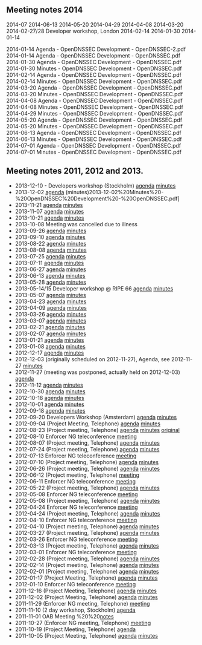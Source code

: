 ## Meeting notes 2014

2014-07
2014-06-13
2014-05-20
2014-04-29
2014-04-08
2014-03-20
2014-02-27/28 Developer workshop, London
2014-02-14
2014-01-30
2014-01-14

2014-01-14 Agenda - OpenDNSSEC Development - OpenDNSSEC-2.pdf
2014-01-14 Agenda - OpenDNSSEC Development - OpenDNSSEC.pdf
2014-01-30 Agenda - OpenDNSSEC Development - OpenDNSSEC.pdf
2014-01-30 Minutes - OpenDNSSEC Development - OpenDNSSEC.pdf
2014-02-14 Agenda - OpenDNSSEC Development - OpenDNSSEC.pdf
2014-02-14 Minutes - OpenDNSSEC Development - OpenDNSSEC.pdf
2014-03-20 Agenda - OpenDNSSEC Development - OpenDNSSEC.pdf
2014-03-20 Minutes - OpenDNSSEC Development - OpenDNSSEC.pdf
2014-04-08 Agenda - OpenDNSSEC Development - OpenDNSSEC.pdf
2014-04-08 Minutes - OpenDNSSEC Development - OpenDNSSEC.pdf
2014-04-29 Minutes - OpenDNSSEC Development - OpenDNSSEC.pdf
2014-05-20 Agenda - OpenDNSSEC Development - OpenDNSSEC.pdf
2014-05-20 Minutes - OpenDNSSEC Development - OpenDNSSEC.pdf
2014-06-13 Agenda - OpenDNSSEC Development - OpenDNSSEC.pdf
2014-06-13 Minutes - OpenDNSSEC Development - OpenDNSSEC.pdf
2014-07-01 Agenda - OpenDNSSEC Development - OpenDNSSEC.pdf
2014-07-01 Minutes - OpenDNSSEC Development - OpenDNSSEC.pdf


## Meeting notes 2011, 2012 and 2013.

- 2013-12-10 - Developers workshop (Stockholm) 
  [agenda](meetings/Developer%20Workshop%20-%20Stockholm%20Dec%202013%20-%20OpenDNSSEC%20Development%20-%20OpenDNSSEC.pdf)
  [minutes](meetings/Developer%20Workshop%20-%20Stockholm%20Dec%202013%20-%20Minutes%20-%20OpenDNSSEC%20Development%20-%20OpenDNSSEC.pdf)
- 2013-12-02
  [agenda](meetings/2013-12-02%20Agenda%20-%20OpenDNSSEC%20Development%20-%20OpenDNSSEC.pdf)
  (minutes)2013-12-02%20Minutes%20-%20OpenDNSSEC%20Development%20-%20OpenDNSSEC.pdf]
- 2013-11-21
  [agenda](meetings/2013-11-21%20Agenda%20-%20OpenDNSSEC%20Development%20-%20OpenDNSSEC.pdf)
  [minutes](meetings/2013-11-21%20Minutes%20-%20OpenDNSSEC%20Development%20-%20OpenDNSSEC.pdf)
- 2013-11-07
  [agenda](meetings/2013-11-07%20Agenda%20-%20OpenDNSSEC%20Development%20-%20OpenDNSSEC.pdf)
  [minutes](meetings/2013-11-07%20Minutes%20-%20OpenDNSSEC%20Development%20-%20OpenDNSSEC.pdf)
- 2013-10-21
  [agenda](meetings/2013-10-22%20Agenda%20-%20OpenDNSSEC%20Development%20-%20OpenDNSSEC.pdf)
  [minutes](meetings/2013-10-22%20Minutes%20-%20OpenDNSSEC%20Development%20-%20OpenDNSSEC.pdf)
- 2013-10-08 Meeting was cancelled due to illness
- 2013-09-26
  [agenda](meetings/2013-09-26%20Agenda%20-%20OpenDNSSEC%20Development%20-%20OpenDNSSEC.pdf)
  [minutes](meetings/2013-09-26%20Minutes%20-%20OpenDNSSEC%20Development%20-%20OpenDNSSEC.pdf)
- 2013-09-10
  [agenda](meetings/2013-09-10%20Agenda%20-%20OpenDNSSEC%20Development%20-%20OpenDNSSEC.pdf)
  [minutes](meetings/2013-09-10%20Minutes%20-%20OpenDNSSEC%20Development%20-%20OpenDNSSEC.pdf)
- 2013-08-22
  [agenda](meetings/2013-08-22%20Agenda%20-%20OpenDNSSEC%20Development%20-%20OpenDNSSEC.pdf)
  [minutes](meetings/2013-08-22%20Minutes%20-%20OpenDNSSEC%20Development%20-%20OpenDNSSEC.pdf)
- 2013-08-08
  [agenda](meetings/2013-08-08%20Agenda%20-%20OpenDNSSEC%20Development%20-%20OpenDNSSEC.pdf)
  [minutes](meetings/2013-08-08%20Minutes%20-%20OpenDNSSEC%20Development%20-%20OpenDNSSEC.pdf)
- 2013-07-25
  [agenda](meetings/2013-07-25%20Agenda%20-%20OpenDNSSEC%20Development%20-%20OpenDNSSEC.pdf)
  [minutes](meetings/2013-07-25%20Minutes%20-%20OpenDNSSEC%20Development%20-%20OpenDNSSEC.pdf)
- 2013-07-11
  [agenda](meetings/2013-07-11%20Agenda%20-%20OpenDNSSEC%20Development%20-%20OpenDNSSEC.pdf)
  [minutes](meetings/2013-07-11%20Minutes%20-%20OpenDNSSEC%20Development%20-%20OpenDNSSEC.pdf)
- 2013-06-27
  [agenda](meetings/2013-06-27%20Agenda%20-%20OpenDNSSEC%20Development%20-%20OpenDNSSEC.pdf)
  [minutes](meetings/2013-06-27%20Minutes%20-%20OpenDNSSEC%20Development%20-%20OpenDNSSEC.pdf)
- 2013-06-13
  [agenda](meetings/2013-06-13%20Agenda%20-%20OpenDNSSEC%20Development%20-%20OpenDNSSEC.pdf)
  [minutes](meetings/2013-06-13%20Minutes%20-%20OpenDNSSEC%20Development%20-%20OpenDNSSEC.pdf)
- 2013-05-28
  [agenda](meetings/2013-05-28%20Agenda%20-%20OpenDNSSEC%20Development%20-%20OpenDNSSEC.pdf)
  [minutes](meetings/2013-05-28%20Minutes%20-%20OpenDNSSEC%20Development%20-%20OpenDNSSEC.pdf)
- 2013-05-14/15 Developer workshop @ RIPE 66
  [agenda](meetings/Developer%20workshop%20-%20RIPE%2066%20-%20OpenDNSSEC%20Development%20-%20OpenDNSSEC.pdf)
  [minutes](meetings/Developer%20workshop%20-%20RIPE%2066%20-%20Minutes%20-%20OpenDNSSEC%20Development%20-%20OpenDNSSEC.pdf)
- 2013-05-07
  [agenda](meetings/2013-05-07%20Agenda%20-%20OpenDNSSEC%20Development%20-%20OpenDNSSEC.pdf)
  [minutes](meetings/2013-05-07%20Minutes%20-%20OpenDNSSEC%20Development%20-%20OpenDNSSEC.pdf)
- 2013-04-23
  [agenda](meetings/2013-04-23%20Agenda%20-%20OpenDNSSEC%20Development%20-%20OpenDNSSEC.pdf)
  [minutes](meetings/2013-04-23%20Minutes%20-%20OpenDNSSEC%20Development%20-%20OpenDNSSEC.pdf)
- 2013-04-09
  [agenda](meetings/2013-04-09%20Agenda%20-%20OpenDNSSEC%20Development%20-%20OpenDNSSEC.pdf)
  [minutes](meetings/2013-04-09%20Minutes%20-%20OpenDNSSEC%20Development%20-%20OpenDNSSEC.pdf)
- 2013-03-26
  [agenda](meetings/2013-03-26%20Agenda%20-%20OpenDNSSEC%20Development%20-%20OpenDNSSEC.pdf)
  [minutes](meetings/2013-03-26%20Minutes%20-%20OpenDNSSEC%20Development%20-%20OpenDNSSEC.pdf)
- 2013-03-07
  [agenda](meetings/2013-03-07%20Agenda%20-%20OpenDNSSEC%20Development%20-%20OpenDNSSEC.pdf)
  [minutes](meetings/2013-03-07%20Minutes%20-%20OpenDNSSEC%20Development%20-%20OpenDNSSEC.pdf)
- 2013-02-21
  [agenda](meetings/2013-02-21%20Agenda%20-%20OpenDNSSEC%20Development%20-%20OpenDNSSEC.pdf)
  [minutes](meetings/2013-02-21%20Minutes%20-%20OpenDNSSEC%20Development%20-%20OpenDNSSEC.pdf)
- 2013-02-07
  [agenda](meetings/2013-02-07%20Agenda%20-%20OpenDNSSEC%20Development%20-%20OpenDNSSEC.pdf)
  [minutes](meetings/2013-02-07%20Minutes%20-%20OpenDNSSEC%20Development%20-%20OpenDNSSEC.pdf)
- 2013-01-21
  [agenda](meetings/2013-01-21%20Agenda%20-%20OpenDNSSEC%20Development%20-%20OpenDNSSEC.pdf)
  [minutes](meetings/2013-01-21%20Minutes%20-%20OpenDNSSEC%20Development%20-%20OpenDNSSEC.pdf)
- 2013-01-08
  [agenda](meetings/2013-01-08%20Agenda%20-%20OpenDNSSEC%20Development%20-%20OpenDNSSEC.pdf)
  [minutes](meetings/2013-01-08%20Minutes%20-%20OpenDNSSEC%20Development%20-%20OpenDNSSEC.pdf)
- 2012-12-17
  [agenda](meetings/2012-12-17%20Agenda%20-%20OpenDNSSEC%20Development%20-%20OpenDNSSEC.pdf)
  [minutes](meetings/2012-12-17%20Minutes%20-%20OpenDNSSEC%20Development%20-%20OpenDNSSEC.pdf)
- 2012-12-03 (originally scheduled on 2012-11-27), Agenda, see 2012-11-27
  [minutes](meetings/2012-12-03%20Minutes%20-%20OpenDNSSEC%20Development%20-%20OpenDNSSEC.pdf)
- 2012-11-27 (meeting was postponed, actually held on 2012-12-03)
  [agenda](meetings/2012-11-27%20agenda%20-%20OpenDNSSEC%20Development%20-%20OpenDNSSEC.pdf)
- 2012-11-12
  [agenda](meetings/2012-11-12%20agenda%20-%20OpenDNSSEC%20Development%20-%20OpenDNSSEC.pdf)
  [minutes](meetings/2012-11-12%20Minutes%20-%20OpenDNSSEC%20Development%20-%20OpenDNSSEC.pdf)
- 2012-10-30
  [agenda](meetings/2012-10-30%20agenda%20-%20OpenDNSSEC%20Development%20-%20OpenDNSSEC.pdf)
  [minutes](meetings/2012-10-30%20Minutes%20-%20OpenDNSSEC%20Development%20-%20OpenDNSSEC.pdf)
- 2012-10-18
  [agenda](meetings/2012-10-18%20agenda%20-%20OpenDNSSEC%20Development%20-%20OpenDNSSEC.pdf)
  [minutes](meetings/2012-10-18%20Minutes%20-%20OpenDNSSEC%20Development%20-%20OpenDNSSEC.pdf)
- 2012-10-01
  [agenda](meetings/2012-10-01%20agenda%20-%20OpenDNSSEC%20Development%20-%20OpenDNSSEC.pdf)
  [minutes](meetings/2012-10-01%20Minutes%20-%20OpenDNSSEC%20Development%20-%20OpenDNSSEC.pdf)
- 2012-09-18
  [agenda](meetings/2012-09-18%20Agenda%20-%20OpenDNSSEC%20Development%20-%20OpenDNSSEC.pdf)
  [minutes](meetings/2012-09-18%20Minutes%20-%20OpenDNSSEC%20Development%20-%20OpenDNSSEC.pdf)
- 2012-09-20 Developers Workshop (Amsterdam)
  [agenda](meetings/Developer%20workshop%20Sept%202012%20-%20OpenDNSSEC%20Development%20-%20OpenDNSSEC.pdf)
  [minutes](meetings/Developer%20workshop%20Sept%202012%20-%20Notes%20-%20OpenDNSSEC%20Development%20-%20OpenDNSSEC.pdf)
- 2012-09-04 (Project Meeting, Telephone)
  [agenda](meetings/2012-09-04%20Agenda%20-%20OpenDNSSEC%20Development%20-%20OpenDNSSEC.pdf)
  [minutes](meetings/2012-09-04%20Minutes%20-%20OpenDNSSEC%20Development%20-%20OpenDNSSEC.pdf)
- 2012-08-23 (Project meeting, Telephone)
  [agenda](meetings/2012-08-23%20Agenda%20-%20OpenDNSSEC%20Development%20-%20OpenDNSSEC.pdf)
  [minutes](meetings/2012-08-23%20Minutes%20-%20OpenDNSSEC%20Development%20-%20OpenDNSSEC.pdf)
  [original](meetings/2012-08-23%20Agenda%20Original%20-%20OpenDNSSEC%20Development%20-%20OpenDNSSEC.pdf)
- 2012-08-10 Enforcer NG teleconference
  [meeting](meetings/2012-08-10%20Enforcer%20NG%20teleconf%20-%20OpenDNSSEC%20Development%20-%20OpenDNSSEC.pdf)
- 2012-08-07 (Project meeting, Telephone)
  [agenda](meetings/2012-08-07%20Meeting%20-%20OpenDNSSEC%20Development%20-%20OpenDNSSEC.pdf)
  [minutes](meetings/2012-08-07%20Minutes%20-%20OpenDNSSEC%20Development%20-%20OpenDNSSEC.pdf)
- 2012-07-24 (Project meeting, Telephone)
  [agenda](meetings/2012-07-24%20Meeting%20-%20OpenDNSSEC%20Development%20-%20OpenDNSSEC.pdf)
  [minutes](meetings/2012-07-24%20Minutes%20-%20OpenDNSSEC%2-0Development%20-%20OpenDNSSEC.pdf)
- 2012-07-13 Enforcer NG teleconference
  [meeting](meetings/2012-07-13%20-%20Enforcer%20NG%20telecon%20-%20OpenDNSSEC%20Development%20-%20OpenDNSSEC.pdf)
- 2012-07-10 (Project meeting, Telephone)
  [agenda](meetings/2012-07-10%20Meeting%20-%20OpenDNSSEC%20Development%20-%20OpenDNSSEC.pdf)
  [minutes](meetings/2012-07-10%20Minutes%20-%20OpenDNSSEC%20Development%20-%20OpenDNSSEC.pdf)
- 2012-06-26 (Project meeting, Telephone)
  [agenda](meetings/2012-06-26%20Meeting%20-%20OpenDNSSEC%20Development%20-%20OpenDNSSEC.pdf)
  [minutes](meetings/2012-06-26%20Minutes%20-%20OpenDNSSEC%20Development%20-%20OpenDNSSEC.pdf)
- 2012-06-12 (Project meeting, Telephone)
  [meeting](meetings/2012-06-12%20Meeting%20-%20OpenDNSSEC%20Development%20-%20OpenDNSSEC.pdf)
- 2012-06-11 Enforcer NG teleconference
  [meeting](meetings/2012-06-11%20-%20Enforcer%20NG%20telecon%20-%20OpenDNSSEC%20Development%20-%20OpenDNSSEC.pdf)
- 2012-05-22 (Project meeting, Telephone)
  [agenda](meetings/2012-05-22%20Agenda%20-%20OpenDNSSEC%20Development%20-%20OpenDNSSEC.pdf)
  [minutes](meetings/2012-05-22%20Minutes%20-%20OpenDNSSEC%20Development%20-%20OpenDNSSEC.pdf)
- 2012-05-08 Enforcer NG teleconference
  [meeting](meetings/2012-05-08%20-%20Enforcer%20NG%20teleconference%20-%20OpenDNSSEC%20Development%20-%20OpenDNSSEC.pdf)
- 2012-05-08 (Project meeting, Telephone)
  [agenda](meetings/2012-05-08%20Agenda%20-%20OpenDNSSEC%20Development%20-%20OpenDNSSEC.pdf)
  [minutes](meetings/2012-05-08%20Minutes%20-%20OpenDNSSEC%20Development%20-%20OpenDNSSEC.pdf)
- 2012-04-24 Enforcer NG teleconference
  [meeting](meetings/2012-04-24%20Enforcer%20NG%20teleconference%20-%20OpenDNSSEC%20Development%20-%20OpenDNSSEC.pdf)
- 2012-04-24 (Project meeting, Telephone)
  [agenda](meetings/2012-04-24%20Agenda%20-%20OpenDNSSEC%20Development%20-%20OpenDNSSEC.pdf)
  [minutes](meetings/2012-04-24%20Minutes%20-%20OpenDNSSEC%20Development%20-%20OpenDNSSEC.pdf)
- 2012-04-10 Enforcer NG teleconference
  [meeting](meetings/2012-04-10%20-%20Enforcer%20NG%20telecon%20-%20OpenDNSSEC%20Development%20-%20OpenDNSSEC.pdf)
- 2012-04-10 (Project meeting, Telephone)
  [agenda](meetings/2012-04-10%20Agenda%20-%20OpenDNSSEC%20Development%20-%20OpenDNSSEC.pdf)
  [minutes](meetings/2012-04-10%20Minutes%20-%20OpenDNSSEC%20Development%20-%20OpenDNSSEC.pdf)
- 2012-03-27 (Project meeting, Telephone)
  [agenda](meetings/2012-03-27%20Agenda%20-%20OpenDNSSEC%20Development%20-%20OpenDNSSEC.pdf)
  [minutes](meetings/2012-03-27%20Minutes%20-%20OpenDNSSEC%20Development%20-%20OpenDNSSEC.pdf)
- 2012-03-26  Enforcer NG teleconference
  [meeting](meetings/2012-03-26%20-%20Enforcer%20NG%20telecon%20-%20OpenDNSSEC%20Development%20-%20OpenDNSSEC.pdf)
- 2012-03-13 (Project meeting, Telephone)
  [agenda](meetings/2012-03-13%20Agenda%20-%20OpenDNSSEC%20Development%20-%20OpenDNSSEC.pdf)
  [minutes](meetings/2012-03-13%20Minutes%20-%20OpenDNSSEC%20Development%20-%20OpenDNSSEC.pdf)
- 2012-03-01 Enforcer NG teleconference
  [meeting](meetings/2012-03-01%20-%20Enforcer%20NG%20telecon%20-%20OpenDNSSEC%20Development%20-%20OpenDNSSEC.pdf)
- 2012-02-28 (Project meeting, Telephone)
  [agenda](meetings/2012-02-28%20Agenda%20-%20OpenDNSSEC%20Development%20-%20OpenDNSSEC.pdf)
  [minutes](meetings/2012-02-28%20Minutes%20-%20OpenDNSSEC%20Development%20-%20OpenDNSSEC.pdf)
- 2012-02-14 (Project meeting, Telephone)
  [agenda](meetings/2012-02-14%20Agenda%20-%20OpenDNSSEC%20Development%20-%20OpenDNSSEC.pdf)
  [minutes](meetings/2012-02-14%20Minutes%20-%20OpenDNSSEC%20Development%20-%20OpenDNSSEC.pdf)
- 2012-02-01 (Project meeting, Telephone)
  [agenda](meetings/2012-02-01%20Agenda%20-%20OpenDNSSEC%20Development%20-%20OpenDNSSEC.pdf)
  [minutes](meetings/2012-02-01%20Minutes%20-%20OpenDNSSEC%20Development%20-%20OpenDNSSEC.pdf)
- 2012-01-17 (Project Meeting, Telephone)
  [agenda](meetings/2012-01-17%20Agenda%20-%20OpenDNSSEC%20Development%20-%20OpenDNSSEC.pdf)
  [minutes](meetings/2012-01-17%20Minutes%20-%20OpenDNSSEC%20Development%20-%20OpenDNSSEC.pdf)
- 2012-01-10 Enforcer NG teleconference
  [meeting](meetings/2012-01-10%20-%20Enforcer%20NG%20telecon%20-%20OpenDNSSEC%20Development%20-%20OpenDNSSEC.pdf)
- 2011-12-16 (Project Meeting, Telephone)
  [agenda](meetings/2011-12-16%20Agenda%20-%20OpenDNSSEC%20Development%20-%20OpenDNSSEC.pdf)
  [minutes](meetings/2011-12-16%20Minutes%20-%20OpenDNSSEC%20Development%20-%20OpenDNSSEC.pdf)
- 2011-12-02 (Project Meeting, Telephone)
  [agenda](meetings/2011-12-02%20Agenda%20-%20OpenDNSSEC%20Development%20-%20OpenDNSSEC.pdf)
  [minutes](meetings/2011-12-02%20(Project%20meeting,%20telephone)%20-%20OpenDNSSEC%20Development%20-%20OpenDNSSEC.pdf)
- 2011-11-29 (Enforcer NG meeting, Telephone)
  [meeting](meetings/2011-11-29%20(Enforcer%20NG,%20Telephone)%20-%20OpenDNSSEC%20Development%20-%20OpenDNSSEC.pdf)
- 2011-11-10 (2 day workshop, Stockholm)
  [agenda](meetings/2011-11-10%20Agenda%20-%20OpenDNSSEC%20Development%20-%20OpenDNSSEC.pdf)
- 2011-11-01 OAB Meeting
%20%20[notes](meetings/2011-11-01%20OAB%20Meeting%20-%20OpenDNSSEC%20Development%20-%20OpenDNSSEC.pdf)
- 2011-10-27 (Enforcer NG meeting, Telephone)
  [meeting](meetings/2011-10-27%20Enforcer%20NG%20-%20Minutes%20-%20OpenDNSSEC%20Development%20-%20OpenDNSSEC.pdf)
- 2011-10-19 (Project Meeting, Telephone)
  [agenda](meetings/2011-10-19%20Agenda%20-%20OpenDNSSEC%20Development%20-%20OpenDNSSEC.pdf)
- 2011-10-05 (Project Meeting, Telephone)
  [agenda](meetings/2011-10-05%20Agenda%20-%20OpenDNSSEC%20Development%20-%20OpenDNSSEC.pdf)
  [minutes](meetings/2011-10-05%20Minutes%20-%20OpenDNSSEC%20Development%20-%20OpenDNSSEC.pdf)
